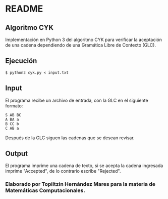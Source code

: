 # README

## Algoritmo CYK

Implementación en Python 3 del algoritmo CYK para verificar la aceptación de una cadena dependiendo de una Gramática Libre de Contexto (GLC).

## Ejecución

`$ python3 cyk.py < input.txt`

## Input

El programa recibe un archivo de entrada, con la GLC en el siguiente formato:
  ```
  S AB BC
  A BA a
  B CC b
  C AB a
  ```
Después de la GLC siguen las cadenas que se desean revisar.

## Output

El programa imprime una cadena de texto, si se acepta la cadena ingresada imprime "Accepted", de lo contrario escribe "Rejected".

### Elaborado por Topiltzin Hernández Mares para la materia de Matemáticas Computacionales.